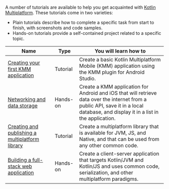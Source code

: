 [//]: # (title: Tutorials for Kotlin Multiplatform)

A number of tutorials are available to help you get acquainted with [Kotlin Multiplatform](mpp-intro.md). These tutorials come in two varieties:

* Plain tutorials describe how to complete a specific task from start to finish, with screenshots and code samples.
* Hands-on tutorials provide a self-contained project related to a specific topic.

| Name | Type | You will learn how to |
|------|------|---------------------|
| [Creating your first KMM application](kmm-create-first-app.md) | Tutorial | Create a basic Kotlin Multiplatform Mobile (KMM) application using the KMM plugin for Android Studio. |
| [Networking and data storage](https://play.kotlinlang.org/hands-on/Networking%20and%20Data%20Storage%20with%20Kotlin%20Multiplatfrom%20Mobile/) | Hands-on | Create a KMM application for Android and iOS that will retrieve data over the internet from a public API, save it in a local database, and display it in a list in the application.|
| [Creating and publishing a multiplatform library](multiplatform-library.md) | Tutorial | Create a multiplatform library that is available for JVM, JS, and Native, and that can be used from any other common code. |
| [Building a full-stack web application](https://play.kotlinlang.org/hands-on/Full%20Stack%20Web%20App%20with%20Kotlin%20Multiplatform/) | Hands-on | Create a client-server application that targets Kotlin/JVM and Kotlin/JS and uses common code, serialization, and other multiplatform paradigms.|

